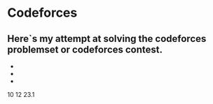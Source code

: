 
# Codeforces


Here`s my attempt at solving the codeforces problemset or codeforces  contest.
-

-
-
-
10 12 23.1



